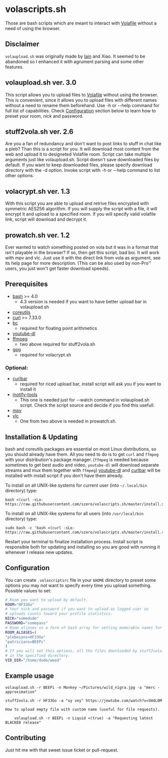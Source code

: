 volascripts.sh
==============

Those are bash scripts which are meant to interact with [Volafile](https://volafile.org) without
a need of using the browser.

Disclaimer
----------

`volaupload.sh` was originally made by [lain](https://github.com/laino) and Xiao. It seemed
to be abandoned so I enhanced it with agrument parsing and some other features.

volaupload.sh ver. 3.0
----------------------

This script allows you to upload files to [Volafile](https://volafile.org)
without using the browser. This is convenient, since it allows you to upload
files with different names without a need to rename them beforehand.
Use -h or --help command for full list of capabilities. Check [Configuration](#configuration)
section below to learn how to preset your room, nick and password.

stuff2vola.sh ver. 2.6
----------------------

Are you a fan of redundancy and don't want to post links to stuff in chat like a pleb?
Than this is a script for you. It will download most content from the web and upload it to
designeted Volafile room. Script can take multiple arguments just like volaupload.sh.
Script doesn't save downloaded files by default. If you want to keep downloaded files, please
specify download directory with the -d option.
Invoke script with -h or --help command to list other options.

volacrypt.sh ver. 1.3
---------------------

With this script you are able to upload and retrive files encrypted with symmetric AES256
algorithm. If you will supply the script with a file, it will encrypt it and upload to
a specified room. If you will specify valid volafile link, script will download and
decrypt it.

prowatch.sh ver. 1.2
--------------------

Ever wanted to watch something posted on vola but it was in a format that isn't playable in
the browser? If so, then get this script, bad boi. It will work with mpv and vlc. Just use it
with the direct link from vola as argument, see its help page for more description.
(This can be also used by non-Pro™ users, you just won't get faster download speeds).

Prerequisites
-------------

- [bash](https://www.gnu.org/software/bash/) >= 4.0
    * 4.3 version is needed if you want to have better upload bar in volaupload.sh
- [coreutils](https://www.gnu.org/software/coreutils)
- [curl](https://curl.haxx.se/download.html) >= 7.33.0
- [bc](https://www.gnu.org/software/bc)
    * required for floating point arithmetics
- [youtube-dl](https://github.com/rg3/youtube-dl)
- [ffmpeg](http://ffmpeg.org/download.html)
    * two above required for stuff2vola.sh
- [gpg](https://www.gnupg.org/download)
    * required for volacrypt.sh

### Optional:

- [curlbar](https://gist.github.com/Szero/cd496ca43df4b871df75818ebcc40233)
    * required for riced upload bar, install script will ask you if you want to install it
- [inotify-tools](https://github.com/rvoicilas/inotify-tools/wiki)
    * This one is needed just for --watch command in volaupload.sh script.
      Check the script source and decide if you find this usefull.
- [mpv](https://mpv.io/installation/)
- [vlc](https://www.videolan.org/vlc/)
    * One from two above is needed in prowatch.sh.

Installation & Updating
-----------------------

bash and coreutils packages are essential on most Linux distributions, so you should already have
them. All you need to do is to get `curl` and `ffmpeg` with your distribution's package manager.
(`ffmpeg` is needed because sometimes to get best audio and video, `youtube-dl` will download
separate streams and mux them together with `ffmpeg`)
[youtube-dl](https://github.com/rg3/youtube-dl) and
[curlbar](https://gist.github.com/Szero/cd496ca43df4b871df75818ebcc40233) will be
installed with install script if you don't have them already.

To install on all UNIX-like systems for current user (into `~/.local/bin` directory) type:

    bash <(curl -sLo- https://raw.githubusercontent.com/szero/volascripts.sh/master/install.sh)

To install on all UNIX-like systems for all users (into `/usr/local/bin` directory) type:

    sudo bash -c 'bash <(curl -sLo- https://raw.githubusercontent.com/szero/volascripts.sh/master/install.sh)'

Restart your terminal to finalize installation process.
Install script is responsible both for updating and installing so you are good with running it
whenever I release new updates.

Configuration
-------------

You can create `.volascriptsrc` file in your `$HOME` directory to preset some options you may not
want to specify every time you upload something. Possible values to set:

```bash
# Room you want to upload by default.
ROOM="HF33Go"
# Your nick and password if you want to upload as logged user so
# uploads counts toward your profile statistics.
NICK="somedude"
PASSWORD="somepass"
# Room aliases in a form of bash array for setting memorable names for chosen rooms
ROOM_ALIASES=(
"plebeians=HF33Go"
"patricians=BEEPi"
)
# If you will set this options, all the files downloaded by stuff2vola.sh script will be saved
# in the specified directory.
VID_DIR="/home/dude/weed"
```

Example usage
-------------

    volaupload.sh -r BEEPi -n Monkey ~/Pictures/wild_nigra.jpg -a "merc - approximation"

    stuff2vola.sh -r HF33Go -a "oy vey" https://jewtube.com/watch?v=SH4L0M

    How to upload empty file with custom name (useful for file requests).

        volaupload.sh -r BEEPi -n Liquid <(true) -a "Requesting latest BLACKED release"

Contributing
------------

Just hit me with that sweet issue ticket or pull-request.
